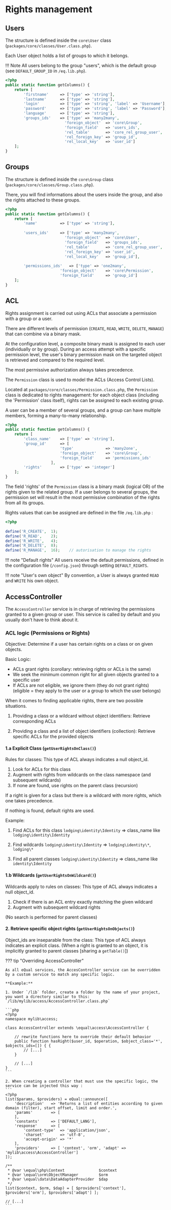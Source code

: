 # Rights management



## Users 
The structure is defined inside the `core\User` class (`packages/core/classes/User.class.php`).

Each User object holds a list of groups to which it belongs.

!!! Note
    All users belong to the group "users", which is the default group (see `DEFAULT_GROUP_ID` in `/eq.lib.php`).

```php
<?php
public static function getColumns() {
	return [
		'firstname'		=> ['type' => 'string'],        
		'lastname'		=> ['type' => 'string'],
		'login'			=> ['type' => 'string', 'label' => 'Username'],
		'password'		=> ['type' => 'string', 'label' => 'Password'],
		'language'		=> ['type' => 'string'],
		'groups_ids'	=> ['type' => 'many2many', 
						  'foreign_object'	=> 'core\Group', 
						  'foreign_field'	=> 'users_ids', 
						  'rel_table'		=> 'core_rel_group_user', 
						  'rel_foreign_key'	=> 'group_id', 
						  'rel_local_key'	=> 'user_id']
	];
}
```



## Groups

The structure is defined inside the `core\Group` class (`packages/core/classes/Group.class.php`).

There, you will find informations about the users inside the group, and also the rights attached to these groups. 

```php
<?php
public static function getColumns() {
	return [
		'name'			=> ['type' => 'string'],
        
		'users_ids'		=> ['type' => 'many2many', 
						  'foreign_object'	=> 'core\User', 
						  'foreign_field'	=> 'groups_ids', 
						  'rel_table'		=> 'core_rel_group_user', 
						  'rel_foreign_key'	=> 'user_id', 
						  'rel_local_key'	=> 'group_id'],
                            
		'permissions_ids'	=> ['type' => 'one2many', 
						'foreign_object'	=> 'core\Permission', 
						'foreign_field'		=> 'group_id']
	];
}
```



## ACL 

Rights assignment is carried out using ACLs that associate a permission with a group or a user.

There are different levels of permission (`CREATE`, `READ`, `WRITE`, `DELETE`, `MANAGE`) that can combine via a binary mask.

At the configuration level, a composite binary mask is assigned to each user (individually or by group).
During an access attempt with a specific permission level, the user's binary permission mask on the targeted object is retrieved and compared to the required level.

The most permissive authorization always takes precedence.


The `Permission` class is used to model the ACLs (Access Control Lists).

Located at `packages/core/classes/Permission.class.php`, the `Permission` class is dedicated to rights management: for each object class (including the 'Permission' class itself), rights can be assigned to each existing group.

A user can be a member of several groups, and a group can have multiple members, forming a many-to-many relationship.

```php
<?php
public static function getColumns() {
	return [
		'class_name'	=> ['type' => 'string'],
		'group_id'		=> [
						'type'				=> 'many2one', 
						'foreign_object'	=> 'core\Group', 
						'foreign_field'		=> 'permissions_ids'
					],
		'rights'		=> ['type' => 'integer']
	];
}
```



The field 'rights' of the `Permission` class is a binary mask (logical OR) of the rights given to the related group.
If a user belongs to several groups, the permission set will result in the most permissive combination of the rights from all its groups.

Rights values that can be assigned are defined in the file `/eq.lib.php` :
```php
<?php
    
define('R_CREATE',	1);	
define('R_READ',	2);	
define('R_WRITE',	4);	
define('R_DELETE',	8); 	
define('R_MANAGE',	16); 	// autorisation to manage the rights 
```



!!! note "Default rights"
    All users receive the default permissions, defined in the configuration file (`/config.json`) through setting `DEFAULT_RIGHTS`.

!!! note "User's own object"
    By convention, a User is always granted `READ` and `WRITE` his own object.



## AccessController

The `AccessController` service is in charge of retrieving the permissions granted to a given group or user. This service is called by default and you usually don't have to think about it.


### ACL logic (Permissions or Rights)

Objective: Determine if a user has certain rights on a class or on given objects.

Basic Logic:

* ACLs grant rights (corollary: retrieving rights or ACLs is the same)
* We seek the minimum common right for all given objects granted to a specific user
* If ACLs are not eligible, we ignore them (they do not grant rights)
    (eligible = they apply to the user or a group to which the user belongs)

When it comes to finding applicable rights, there are two possible situations.

1. Providing a class or a wildcard without object identifiers: Retrieve corresponding ACLs

2. Providing a class and a list of object identifiers (collection): Retrieve specific ACLs for the provided objects

    

#### 1.a Explicit Class (`getUserRightsOnClass()`)

Rules for classes: This type of ACL always indicates a null object_id.

1) Look for ACLs for this class
2) Augment with rights from wildcards on the class namespace (and subsequent wildcards)
3) If none are found, use rights on the parent class (recursion)

If a right is given for a class but there is a wildcard with more rights, which one takes precedence.

If nothing is found, default rights are used.

Example:

1. Find ACLs for this class
    `lodging\identity\Identity`	=> class_name like `lodging\identity\Identity`

2. Find wildcards
    `lodging\identity\Identity`	=> `lodging\identity\*`, `lodging\*` 

3. Find all parent classes
    `lodging\identity\Identity`	=> class_name like `identity\Identity`

    

#### 1.b Wildcards (`getUserRightsOnWildcard()`)

Wildcards apply to rules on classes: This type of ACL always indicates a null object_id.

1) Check if there is an ACL entry exactly matching the given wildcard
2) Augment with subsequent wildcard rights

(No search is performed for parent classes)



#### 2. Retrieve specific object rights (`getUserRightsOnObjects()`)

Object_ids are inseparable from the class: This type of ACL always indicates an explicit class.
(When a right is granted to an object, it is implicitly granted to parent classes [sharing a `getTable()`])








??? tip "Overriding AccessController"

    As all eQual services, the AccesController service can be overridden by a custom service to match any specific logic.

    **Example:**  

    1. Under `/lib` folder, create a folder by the name of your project, you want a directory similar to this: `/lib/mylib/access/AccessController.class.php`

    ```php
    <?php
    namespace mylib\access; 

    class AccessController extends \equal\access\AccessController {
        
        // rewrite functions here to override their default behavior
        public function hasRight($user_id, $operation, $object_class='*', $objects_ids=[]) { {
		    // [...]
        }	
        		
        // [...]
    }
    ```
    
    2. When creating a controller that must use the specific logic, the service can be injected this way : 
    ```
    <?php
    list($params, $providers) = eQual::announce([
        'description'   => 'Returns a list of entities according to given domain (filter), start offset, limit and order.',
        'params'        => [
        ],
        'constants'     => ['DEFAULT_LANG'],
        'response'      => [
            'content-type'  => 'application/json',
            'charset'       => 'utf-8',
            'accept-origin' => '*'
        ],
        'providers'     => [ 'context', 'orm', 'adapt' => 'mylib\access\AccessController']
    ]);

    /**
     * @var \equal\php\Context               $context
     * @var \equal\orm\ObjectManager         $orm
     * @var \equal\data\DataAdapterProvider  $dap
     */
    list($context, $orm, $dap) = [ $providers['context'], $providers['orm'], $providers['adapt'] ];
    `
    // [...]
    ```